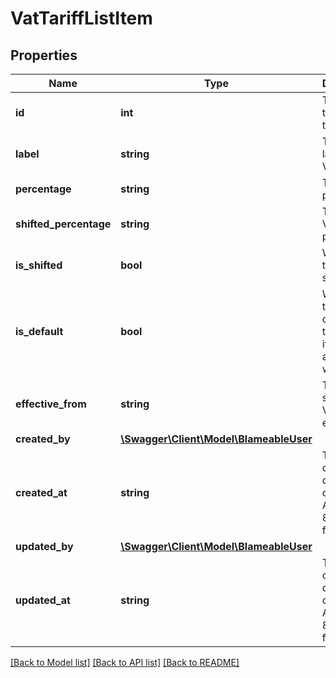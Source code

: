 # VatTariffListItem

## Properties
Name | Type | Description | Notes
------------ | ------------- | ------------- | -------------
**id** | **int** | The ID of the VAT tariff. | [optional] 
**label** | **string** | The display label of the VAT tariff. | [optional] 
**percentage** | **string** | The VAT percentage. | [optional] 
**shifted_percentage** | **string** | The shifted VAT percentage. | [optional] 
**is_shifted** | **bool** | Whether the VAT is shifted. | [optional] 
**is_default** | **bool** | Whether this VAT is default for the country its associated with. | [optional] 
**effective_from** | **string** | The date since this VAT tariff is effective. | [optional] 
**created_by** | [**\Swagger\Client\Model\BlameableUser**](BlameableUser.md) |  | [optional] 
**created_at** | **string** | The creation date of the object in ATOM/ISO-8601 format | [optional] 
**updated_by** | [**\Swagger\Client\Model\BlameableUser**](BlameableUser.md) |  | [optional] 
**updated_at** | **string** | The creation date of the object in ATOM/ISO-8601 format | [optional] 

[[Back to Model list]](../README.md#documentation-for-models) [[Back to API list]](../README.md#documentation-for-api-endpoints) [[Back to README]](../README.md)


